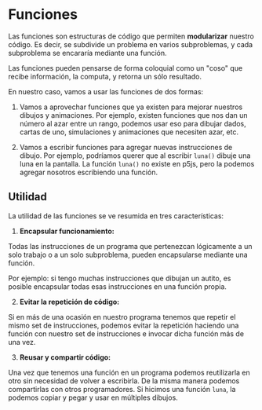 # Funciones
Las funciones son estructuras de código que permiten **modularizar** nuestro código. Es decir, se subdivide un problema en varios subproblemas, y cada subproblema se encararía mediante una función.
<!-- TODO: agregar las imagenes de ayp(la presentacion de apuntes) y funciones -->
Las funciones pueden pensarse de forma coloquial como un "coso" que recibe información, la computa, y retorna un sólo resultado. 

En nuestro caso, vamos a usar las funciones de dos formas:

1. Vamos a aprovechar funciones que ya existen para mejorar nuestros dibujos y animaciones. Por ejemplo, existen funciones que nos dan un número al azar entre un rango, podemos usar eso para dibujar dados, cartas de uno, simulaciones y animaciones que necesiten azar, etc.

2. Vamos a escribir funciones para agregar nuevas instrucciones de dibujo. Por ejemplo, podríamos querer que al escribir ```luna()``` dibuje una luna en la pantalla. La función ```luna()``` no existe en p5js, pero la podemos agregar nosotros escribiendo una función.

## Utilidad
La utilidad de las funciones se ve resumida en tres características:
1. **Encapsular funcionamiento:**

Todas las instrucciones de un programa que pertenezcan lógicamente a un solo trabajo o a un solo subproblema, pueden encapsularse mediante una función.

Por ejemplo: si tengo muchas instrucciones que dibujan un autito, es posible encapsular todas esas instrucciones en una función propia.

2. **Evitar la repetición de código:**

Si en más de una ocasión en nuestro programa tenemos que repetir el mismo set de instrucciones, podemos evitar la repetición haciendo una función con nuestro set de instrucciones e invocar dicha función más de una vez.

3. **Reusar y compartir código:**

Una vez que tenemos una función en un programa podemos reutilizarla en otro sin necesidad de volver a escribirla. De la misma manera podemos compartirlas con otros programadores. Si hicimos una función ```luna```, la podemos copiar y pegar y usar en múltiples dibujos.

